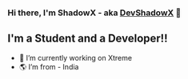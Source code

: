 ### Hi there, I'm **ShadowX** - aka [DevShadowX](https://disbots.xyz/user/830819118265401354) 👋

## I'm a Student and a Developer!!

- 🔭 I’m currently working on Xtreme
- 🌎 I’m from - India
